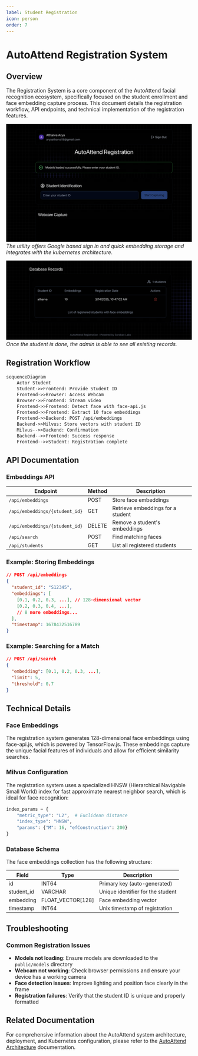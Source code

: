```yaml
---
label: Student Registration
icon: person
order: 7
---
```


# AutoAttend Registration System

## Overview

The Registration System is a core component of the AutoAttend facial recognition ecosystem, specifically focused on the student enrollment and face embedding capture process. This document details the registration workflow, API endpoints, and technical implementation of the registration features.

![Registration Interface](images/regis-home.png)
*The utility offers Google based sign in and quick embedding storage and integrates with the kubernetes architecture.*

![Database](images/database.png)
*Once the student is done, the admin is able to see all existing records.*

## Registration Workflow

```mermaid
sequenceDiagram
    Actor Student
    Student->>Frontend: Provide Student ID
    Frontend->>Browser: Access Webcam
    Browser->>Frontend: Stream video
    Frontend->>Frontend: Detect face with face-api.js
    Frontend->>Frontend: Extract 10 face embeddings
    Frontend->>Backend: POST /api/embeddings
    Backend->>Milvus: Store vectors with student ID
    Milvus-->>Backend: Confirmation
    Backend-->>Frontend: Success response
    Frontend-->>Student: Registration complete
```

## API Documentation

### Embeddings API

| Endpoint | Method | Description |
|----------|--------|-------------|
| `/api/embeddings` | POST | Store face embeddings |
| `/api/embeddings/{student_id}` | GET | Retrieve embeddings for a student |
| `/api/embeddings/{student_id}` | DELETE | Remove a student's embeddings |
| `/api/search` | POST | Find matching faces |
| `/api/students` | GET | List all registered students |

### Example: Storing Embeddings

```json
// POST /api/embeddings
{
  "student_id": "S12345",
  "embeddings": [
    [0.1, 0.2, 0.3, ...], // 128-dimensional vector
    [0.2, 0.3, 0.4, ...],
    // 8 more embeddings...
  ],
  "timestamp": 1678432516789
}
```

### Example: Searching for a Match

```json
// POST /api/search
{
  "embedding": [0.1, 0.2, 0.3, ...],
  "limit": 5,
  "threshold": 0.7
}
```

## Technical Details

### Face Embeddings

The registration system generates 128-dimensional face embeddings using face-api.js, which is powered by TensorFlow.js. These embeddings capture the unique facial features of individuals and allow for efficient similarity searches.

### Milvus Configuration

The registration system uses a specialized HNSW (Hierarchical Navigable Small World) index for fast approximate nearest neighbor search, which is ideal for face recognition:

```python
index_params = {
    "metric_type": "L2",  # Euclidean distance
    "index_type": "HNSW",
    "params": {"M": 16, "efConstruction": 200}
}
```

### Database Schema

The face embeddings collection has the following structure:

| Field | Type | Description |
|-------|------|-------------|
| id | INT64 | Primary key (auto-generated) |
| student_id | VARCHAR | Unique identifier for the student |
| embedding | FLOAT_VECTOR[128] | Face embedding vector |
| timestamp | INT64 | Unix timestamp of registration |

## Troubleshooting

### Common Registration Issues

- **Models not loading**: Ensure models are downloaded to the `public/models` directory
- **Webcam not working**: Check browser permissions and ensure your device has a working camera
- **Face detection issues**: Improve lighting and position face clearly in the frame
- **Registration failures**: Verify that the student ID is unique and properly formatted

## Related Documentation

For comprehensive information about the AutoAttend system architecture, deployment, and Kubernetes configuration, please refer to the [AutoAttend Architecture](kubernetes.md) documentation.
